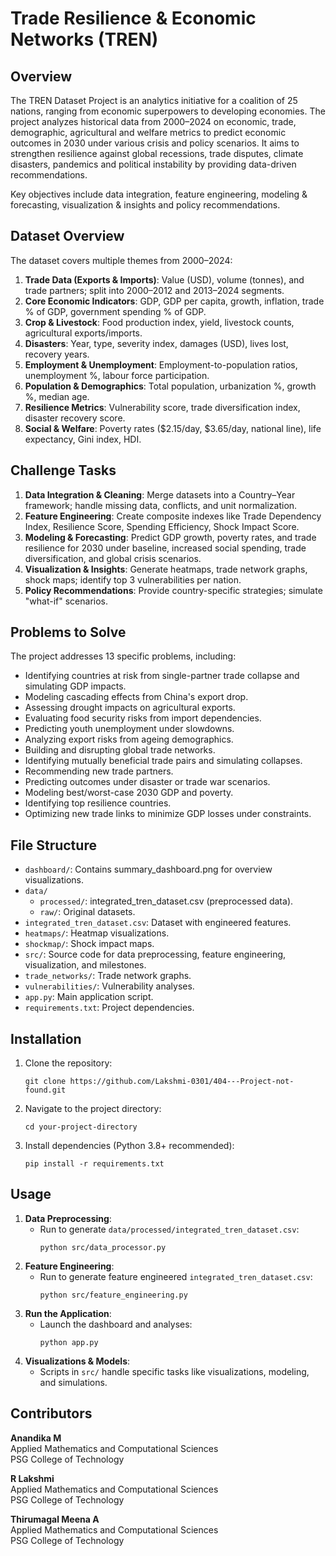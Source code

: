 # Trade Resilience & Economic Networks (TREN)

## Overview
The TREN Dataset Project is an analytics initiative for a coalition of 25 nations, ranging from economic superpowers to developing economies. The project analyzes historical data from 2000–2024 on economic, trade, demographic, agricultural and welfare metrics to predict economic outcomes in 2030 under various crisis and policy scenarios. It aims to strengthen resilience against global recessions, trade disputes, climate disasters, pandemics and political instability by providing data-driven recommendations.

Key objectives include data integration, feature engineering, modeling & forecasting, visualization & insights and policy recommendations.

## Dataset Overview
The dataset covers multiple themes from 2000–2024:
1. **Trade Data (Exports & Imports)**: Value (USD), volume (tonnes), and trade partners; split into 2000–2012 and 2013–2024 segments.
2. **Core Economic Indicators**: GDP, GDP per capita, growth, inflation, trade % of GDP, government spending % of GDP.
3. **Crop & Livestock**: Food production index, yield, livestock counts, agricultural exports/imports.
4. **Disasters**: Year, type, severity index, damages (USD), lives lost, recovery years.
5. **Employment & Unemployment**: Employment-to-population ratios, unemployment %, labour force participation.
6. **Population & Demographics**: Total population, urbanization %, growth %, median age.
7. **Resilience Metrics**: Vulnerability score, trade diversification index, disaster recovery score.
8. **Social & Welfare**: Poverty rates ($2.15/day, $3.65/day, national line), life expectancy, Gini index, HDI.

## Challenge Tasks
1. **Data Integration & Cleaning**: Merge datasets into a Country–Year framework; handle missing data, conflicts, and unit normalization.
2. **Feature Engineering**: Create composite indexes like Trade Dependency Index, Resilience Score, Spending Efficiency, Shock Impact Score.
3. **Modeling & Forecasting**: Predict GDP growth, poverty rates, and trade resilience for 2030 under baseline, increased social spending, trade diversification, and global crisis scenarios.
4. **Visualization & Insights**: Generate heatmaps, trade network graphs, shock maps; identify top 3 vulnerabilities per nation.
5. **Policy Recommendations**: Provide country-specific strategies; simulate "what-if" scenarios.

## Problems to Solve
The project addresses 13 specific problems, including:
- Identifying countries at risk from single-partner trade collapse and simulating GDP impacts.
- Modeling cascading effects from China's export drop.
- Assessing drought impacts on agricultural exports.
- Evaluating food security risks from import dependencies.
- Predicting youth unemployment under slowdowns.
- Analyzing export risks from ageing demographics.
- Building and disrupting global trade networks.
- Identifying mutually beneficial trade pairs and simulating collapses.
- Recommending new trade partners.
- Predicting outcomes under disaster or trade war scenarios.
- Modeling best/worst-case 2030 GDP and poverty.
- Identifying top resilience countries.
- Optimizing new trade links to minimize GDP losses under constraints.

## File Structure
- `dashboard/`: Contains summary_dashboard.png for overview visualizations.
- `data/`
  - `processed/`: integrated_tren_dataset.csv (preprocessed data).
  - `raw/`: Original datasets.
- `integrated_tren_dataset.csv`: Dataset with engineered features.
- `heatmaps/`: Heatmap visualizations.
- `shockmap/`: Shock impact maps.
- `src/`: Source code for data preprocessing, feature engineering, visualization, and milestones.
- `trade_networks/`: Trade network graphs.
- `vulnerabilities/`: Vulnerability analyses.
- `app.py`: Main application script.
- `requirements.txt`: Project dependencies.

## Installation
1. Clone the repository:
   ```
   git clone https://github.com/Lakshmi-0301/404---Project-not-found.git
   ```
2. Navigate to the project directory:
   ```
   cd your-project-directory
   ```
3. Install dependencies (Python 3.8+ recommended):
   ```
   pip install -r requirements.txt
   ```

## Usage
1. **Data Preprocessing**:
   - Run to generate `data/processed/integrated_tren_dataset.csv`:
     ```
     python src/data_processor.py
     ```
2. **Feature Engineering**:
   - Run to generate feature engineered `integrated_tren_dataset.csv`:
     ```
     python src/feature_engineering.py
     ```
3. **Run the Application**:
   - Launch the dashboard and analyses:
     ```
     python app.py
     ```
4. **Visualizations & Models**:
   - Scripts in `src/` handle specific tasks like visualizations, modeling, and simulations.


## Contributors

**Anandika M**  
Applied Mathematics and Computational Sciences  
PSG College of Technology  

**R Lakshmi**  
Applied Mathematics and Computational Sciences  
PSG College of Technology  

**Thirumagal Meena A**  
Applied Mathematics and Computational Sciences  
PSG College of Technology
